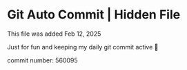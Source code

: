 # Git Auto Commit | Hidden File

This file was added Feb 12, 2025

Just for fun and keeping my daily git commit active 🤪

commit number: 560095
